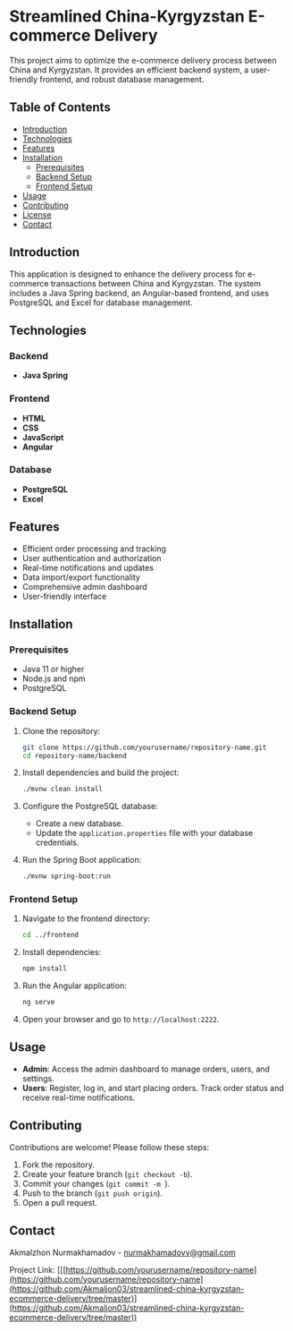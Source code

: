 # Streamlined China-Kyrgyzstan E-commerce Delivery

This project aims to optimize the e-commerce delivery process between China and Kyrgyzstan. It provides an efficient backend system, a user-friendly frontend, and robust database management.

## Table of Contents

- [Introduction](#introduction)
- [Technologies](#technologies)
- [Features](#features)
- [Installation](#installation)
  - [Prerequisites](#prerequisites)
  - [Backend Setup](#backend-setup)
  - [Frontend Setup](#frontend-setup)
- [Usage](#usage)
- [Contributing](#contributing)
- [License](#license)
- [Contact](#contact)

## Introduction

This application is designed to enhance the delivery process for e-commerce transactions between China and Kyrgyzstan. The system includes a Java Spring backend, an Angular-based frontend, and uses PostgreSQL and Excel for database management.

## Technologies

### Backend
- **Java Spring**

### Frontend
- **HTML**
- **CSS**
- **JavaScript**
- **Angular**

### Database
- **PostgreSQL**
- **Excel**

## Features

- Efficient order processing and tracking
- User authentication and authorization
- Real-time notifications and updates
- Data import/export functionality
- Comprehensive admin dashboard
- User-friendly interface

## Installation

### Prerequisites

- Java 11 or higher
- Node.js and npm
- PostgreSQL

### Backend Setup

1. Clone the repository:
    ```sh
    git clone https://github.com/yourusername/repository-name.git
    cd repository-name/backend
    ```

2. Install dependencies and build the project:
    ```sh
    ./mvnw clean install
    ```

3. Configure the PostgreSQL database:
    - Create a new database.
    - Update the `application.properties` file with your database credentials.

4. Run the Spring Boot application:
    ```sh
    ./mvnw spring-boot:run
    ```

### Frontend Setup

1. Navigate to the frontend directory:
    ```sh
    cd ../frontend
    ```

2. Install dependencies:
    ```sh
    npm install
    ```

3. Run the Angular application:
    ```sh
    ng serve
    ```

4. Open your browser and go to `http://localhost:2222`.

## Usage

- **Admin**: Access the admin dashboard to manage orders, users, and settings.
- **Users**: Register, log in, and start placing orders. Track order status and receive real-time notifications.

## Contributing

Contributions are welcome! Please follow these steps:

1. Fork the repository.
2. Create your feature branch (`git checkout -b`).
3. Commit your changes (`git commit -m `).
4. Push to the branch (`git push origin`).
5. Open a pull request.



## Contact

Akmalzhon Nurmakhamadov - [nurmakhamadovv@gmail.com](mailto:nurmakhamadovv@gmail.com)

Project Link: [[[https://github.com/yourusername/repository-name](https://github.com/yourusername/repository-name](https://github.com/Akmaljon03/streamlined-china-kyrgyzstan-ecommerce-delivery/tree/master)](https://github.com/Akmaljon03/streamlined-china-kyrgyzstan-ecommerce-delivery/tree/master))
